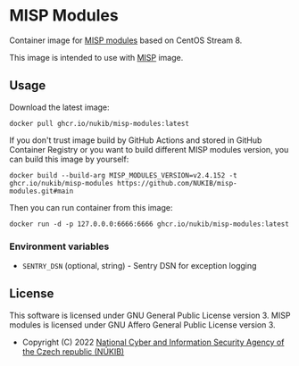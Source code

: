 # MISP Modules

Container image for [MISP modules](https://github.com/MISP/misp-modules) based on CentOS Stream 8.

This image is intended to use with [MISP](https://github.com/MISP/misp) image.

## Usage

Download the latest image:

    docker pull ghcr.io/nukib/misp-modules:latest

If you don't trust image build by GitHub Actions and stored in GitHub Container Registry or you want to build different MISP modules version, you can build this image by yourself:

    docker build --build-arg MISP_MODULES_VERSION=v2.4.152 -t ghcr.io/nukib/misp-modules https://github.com/NUKIB/misp-modules.git#main

Then you can run container from this image:

    docker run -d -p 127.0.0.0:6666:6666 ghcr.io/nukib/misp-modules:latest

### Environment variables

* `SENTRY_DSN` (optional, string) - Sentry DSN for exception logging

## License

This software is licensed under GNU General Public License version 3. MISP modules is licensed under GNU Affero General Public License version 3.

* Copyright (C) 2022 [National Cyber and Information Security Agency of the Czech republic (NÚKIB)](https://www.nukib.cz/en/)
